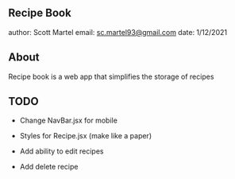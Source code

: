 ## Recipe Book

author: Scott Martel
email: sc.martel93@gmail.com
date: 1/12/2021

## About

Recipe book is a web app that simplifies the storage of recipes

## TODO

- Change NavBar.jsx for mobile

- Styles for Recipe.jsx (make like a paper)

- Add ability to edit recipes
- Add delete recipe
